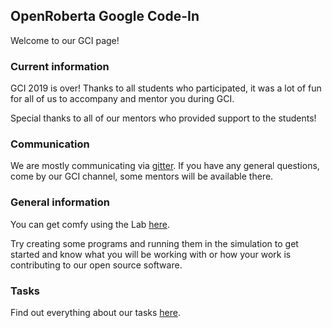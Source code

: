## OpenRoberta Google Code-In

Welcome to our GCI page!

### Current information

GCI 2019 is over!
Thanks to all students who participated, it was a lot of fun for all of us to accompany and mentor you during GCI.

Special thanks to all of our mentors who provided support to the students!

### Communication

We are mostly communicating via [gitter](https://gitter.im/open-roberta-lab/GCI). If you have any general questions, come by our GCI channel, some mentors will be available there.

### General information

You can get comfy using the Lab [here](https://lab.open-roberta.org/).

Try creating some programs and running them in the simulation to get started and know what you will be working with or how your work is contributing to our open source software.

### Tasks

Find out everything about our tasks [here](./tasks.md).
